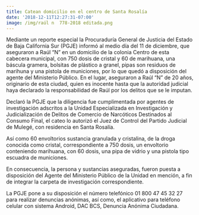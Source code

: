 ```yaml
---
title: Catean domicilio en el centro de Santa Rosalía
date: '2018-12-11T12:27:31-07:00'
image: /img/raúl n  778-2018 editada.png
---
```

Mediante un reporte especial la Procuraduría General de Justicia del Estado de Baja California Sur (PGJE) informó al medio día del 11 de diciembre, que aseguraron a Raúl “N” en un domicilio de la colonia Centro de esta cabecera municipal, con 750 dosis de cristal y 60 de marihuana, una báscula gramera, bolsitas de plástico a granel, pipas son residuos de marihuna y una pistola de municiones, por lo que quedó a disposición del agente del Ministerio Público.  En el lugar, aseguraron a Raúl “N” de 20 años, originario de esta ciudad, quien es inocente hasta que la autoridad judicial haya declarado la responsabilidad de Raúl por los delitos que se le imputan.

Declaró la PGJE que la diligencia fue cumplimentada por agentes de investigación adscritos a la Unidad Especializada en Investigación y Judicialización de Delitos de Comercio de Narcóticos Destinados al Consumo Final, el cateo lo autorizó el Juez de Control del Partido Judicial de Mulegé, con residencia en Santa Rosalía. 

Así como 60 envoltorios sustancia granulada y cristalina, de la droga conocida como cristal, correspondiente a 750 dosis, un envoltorio conteniendo marihuana, con 60 dosis, una pipa de vidrio y una pistola tipo escuadra de municiones.

En consecuencia, la persona y sustancias aseguradas, fueron puesta a disposición del Agente del Ministerio Público de la Unidad en mención, a fin de integrar la carpeta de investigación correspondiente.

La PGJE pone a su disposición el número telefónico 01 800 47 45 32 27 para realizar denuncias anónimas, así como, el aplicativo para teléfono celular con sistema Android, DAC BCS, Denuncia Anónima Ciudadana.
